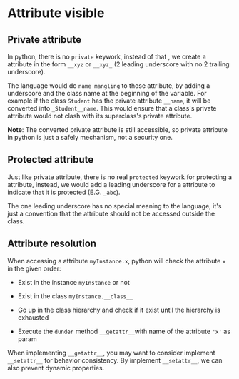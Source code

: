 # Attribute visible

## Private attribute

In python, there is no `private` keywork, instead of that , we create a attribute in the form `__xyz` or `__xyz_` (2 leading underscore with no 2 trailing underscore).

The language would do `name mangling` to those attribute, by adding a underscore and the class name at the beginning of the variable. For example if the class `Student` has the private attribute `__name`, it will be converted into `_Student__name`. This would ensure that a class's private attribute would not clash with its superclass's private attribute.

**Note**: The converted private attribute is still accessible, so private attribute in python is just a safely mechanism, not a security one.

## Protected attribute

Just like private attribute, there is no real `protected` keywork for protecting a attribute, instead, we would add a leading underscore for a attribute to indicate that it is protected (E.G. `_abc`).

The one leading underscore has no special meaning to the language, it's just a convention that the attribute should not be accessed outside the class.

## Attribute resolution

When accessing a attribute `myInstance.x`, python will check the attribute `x` in the given order: 

* Exist in the instance `myInstance` or not

* Exist in the class `myInstance.__class__`

* Go up in the class hierarchy and check if it exist until the hierarchy is exhausted

* Execute the `dunder` method `__getattr__`with name of the attribute `'x'` as param

When implementing `__getattr__`, you may want to consider implement `__setattr__` for behavior consistency. By implement `__setattr__`, we can also prevent dynamic properties.
